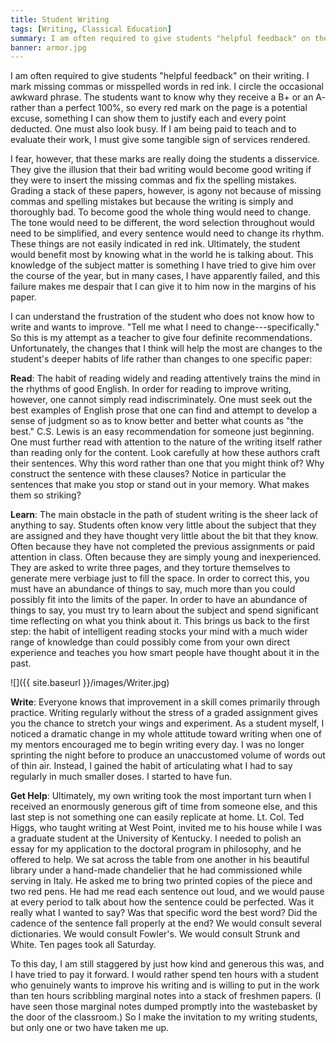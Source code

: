 ```yaml
---
title: Student Writing
tags: [Writing, Classical Education]
summary: I am often required to give students "helpful feedback" on their writing.  I mark missing commas or misspelled words in red ink.  I circle the occasional awkward phrase.  I fear, however, that these marks are really doing the students a disservice.  They give the illusion that their bad writing would become good writing if they were to insert the missing commas and fix the spelling mistakes.  To become good the whole thing would need to change, and this means a change to the student's deeper habits of life.  So here are my four recommendations.
banner: armor.jpg
---
```



I am often required to give students "helpful feedback" on their writing.  I mark missing commas or misspelled words in red ink.  I circle the occasional awkward phrase.  The students want to know why they receive a B+ or an A- rather than a perfect 100%, so every red mark on the page is a potential excuse, something I can show them to justify each and every point deducted.  One must also look busy.  If I am being paid to teach and to evaluate their work, I must give some tangible sign of services rendered.

I fear, however, that these marks are really doing the students a disservice.  They give the illusion that their bad writing would become good writing if they were to insert the missing commas and fix the spelling mistakes.  Grading a stack of these papers, however, is agony not because of missing commas and spelling mistakes but because the writing is simply and thoroughly bad.  To become good the whole thing would need to change.  The tone would need to be different, the word selection throughout would need to be simplified, and every sentence would need to change its rhythm.  These things are not easily indicated in red ink.  Ultimately, the student would benefit most by knowing what in the world he is talking about.  This knowledge of the subject matter is something I have tried to give him over the course of the year, but in many cases, I have apparently failed, and this failure makes me despair that I can give it to him now in the margins of his paper.

I can understand the frustration of the student who does not know how to write and wants to improve.  "Tell me what I need to change---specifically."  So this is my attempt as a teacher to give four definite recommendations.  Unfortunately, the changes that I think will help the most are changes to the student's deeper habits of life rather than changes to one specific paper:<!--more-->

**Read**: The habit of reading widely and reading attentively trains the mind in the rhythms of good English.  In order for reading to improve writing, however, one cannot simply read indiscriminately.  One must seek out the best examples of English prose that one can find and attempt to develop a sense of judgment so as to know better and better what counts as "the best."  C.S. Lewis is an easy recommendation for someone just beginning.  One must further read with attention to the nature of the writing itself rather than reading only for the content.  Look carefully at how these authors craft their sentences.  Why this word rather than one that you might think of?  Why construct the sentence with these clauses?  Notice in particular the sentences that make you stop or stand out in your memory.  What makes them so striking?

**Learn**: The main obstacle in the path of student writing is the sheer lack of anything to say.  Students often know very little about the subject that they are assigned and they have thought very little about the bit that they know.  Often because they have not completed the previous assignments or paid attention in class.  Often because they are simply young and inexperienced.  They are asked to write three pages, and they torture themselves to generate mere verbiage just to fill the space.  In order to correct this, you must have an abundance of things to say, much more than you could possibly fit into the limits of the paper.  In order to have an abundance of things to say, you must try to learn about the subject and spend significant time reflecting on what you think about it.  This brings us back to the first step: the habit of intelligent reading stocks your mind with a much wider range of knowledge than could possibly come from your own direct experience and teaches you how smart people have thought about it in the past.

![]({{ site.baseurl }}/images/Writer.jpg)

**Write**: Everyone knows that improvement in a skill comes primarily through practice.  Writing regularly without the stress of a graded assignment gives you the chance to stretch your wings and experiment.  As a student myself, I noticed a dramatic change in my whole attitude toward writing when one of my mentors encouraged me to begin writing every day.  I was no longer sprinting the night before to produce an unaccustomed volume of words out of thin air.  Instead, I gained the habit of articulating what I had to say regularly in much smaller doses.  I started to have fun.

**Get Help**: Ultimately, my own writing took the most important turn when I received an enormously generous gift of time from someone else, and this last step is not something one can easily replicate at home.  Lt. Col. Ted Higgs, who taught writing at West Point, invited me to his house while I was a graduate student at the University of Kentucky.  I needed to polish an essay for my application to the doctoral program in philosophy, and he offered to help.  We sat across the table from one another in his beautiful library under a hand-made chandelier that he had commissioned while serving in Italy.  He asked me to bring two printed copies of the piece and two red pens.  He had me read each sentence out loud, and we would pause at every period to talk about how the sentence could be perfected.  Was it really what I wanted to say?  Was that specific word the best word?  Did the cadence of the sentence fall properly at the end?  We would consult several dictionaries.  We would consult Fowler's.  We would consult Strunk and White.  Ten pages took all Saturday.

To this day, I am still staggered by just how kind and generous this was, and I have tried to pay it forward.  I would rather spend ten hours with a student who genuinely wants to improve his writing and is willing to put in the work than ten hours scribbling marginal notes into a stack of freshmen papers.  (I have seen those marginal notes dumped promptly into the wastebasket by the door of the classroom.)  So I make the invitation to my writing students, but only one or two have taken me up.